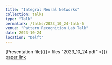 ```yaml
---
title: "Integral Neural Networks"
collection: talks
type: "Talk"
permalink: /talks/2023_10_24-talk-6
venue: "Pattern Recognition Lab Talk"
date: 2023-10-24
location: "Delft"
---
```


[Presentation file]({{< files "2023_10_24.pdf" >}})<br />
[paper link](https://openaccess.thecvf.com/content/CVPR2023/papers/Solodskikh_Integral_Neural_Networks_CVPR_2023_paper.pdf)

